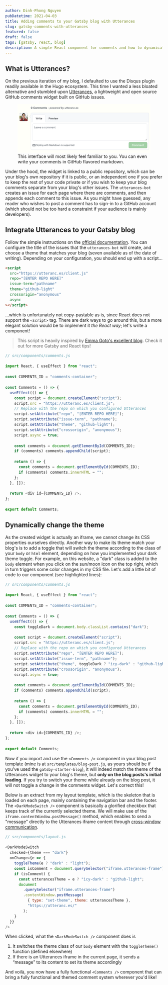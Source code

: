 ```yaml
---
author: Dinh-Phong Nguyen
pubDatetime: 2021-04-03
title: Adding comments to your Gatsby blog with Utterances
slug: gatsby-comments-with-utterances
featured: false
draft: false
tags: [gatsby, react, blog]
description: A simple React component for comments and how to dynamically change its theme
---
```


## What is Utterances?

On the previous iteration of my blog, I defaulted to use the Disqus plugin readily available in the Hugo ecosystem. This time I wanted a less bloated alternative and stumbled upon [Utterances](https://utteranc.es), a lightweight and open source GitHub comments widget built on GitHub issues.

<figure>
    <img src="/src/assets/images/utterances-preview.png"
         alt="A preview of the Utterances comment widget">
    <figcaption>This interface will most likely feel familiar to you. You can even write your comments in GitHub flavored markdown.</figcaption>
</figure>

Under the hood, the widget is linked to a public repository, which can be your blog's own repository if it is public, or an independent one if you prefer to keep the rest of your code private or if you wish to keep your blog comments separate from your blog's other issues. The `utterances-bot` creates an issue for each page where there are comments, and then appends each comment to this issue. As you might have guessed, any reader who wishes to post a comment has to sign-in to a GitHub account (which should not be too hard a constraint if your audience is mainly developers).

## Integrate Utterances to your Gatsby blog

Follow the simple instructions on the [official documentation](https://utteranc.es/). You can configure the title of the issues that the `utterances-bot` will create, and choose a theme that matches your blog (seven available as of the date of writing). Depending on your configuration, you should end up with a script...

```html
<script
  src="https://utteranc.es/client.js"
  repo="[ENTER REPO HERE]"
  issue-term="pathname"
  theme="github-light"
  crossorigin="anonymous"
  async
></script>
```

...which is unfortunately not copy-pastable as is, since React does not support the `<script>` tag. There are dark ways to go around this, but a more elegant solution would be to implement it _the React way_; let's write a component!

<blockquote class="prose-quoteless"> This script is heavily inspired by <a href="https://www.emgoto.com/gatsby-comments/" target="_blank" rel="noreferrer">Emma Goto's excellent blog</a>. Check it out for more Gatsby and React tips! </blockquote>

```js
// src/components/comments.js

import React, { useEffect } from "react";

const COMMENTS_ID = "comments-container";

const Comments = () => {
  useEffect(() => {
    const script = document.createElement("script");
    script.src = "https://utteranc.es/client.js";
    // Replace with the repo on which you configured Utterances
    script.setAttribute("repo", "[ENTER REPO HERE]");
    script.setAttribute("issue-term", "pathname");
    script.setAttribute("theme", "github-light");
    script.setAttribute("crossorigin", "anonymous");
    script.async = true;

    const comments = document.getElementById(COMMENTS_ID);
    if (comments) comments.appendChild(script);

    return () => {
      const comments = document.getElementById(COMMENTS_ID);
      if (comments) comments.innerHTML = "";
    };
  }, []);

  return <div id={COMMENTS_ID} />;
};

export default Comments;
```

## Dynamically change the theme

As the created widget is actually an iframe, we cannot change its CSS properties ourselves directly. Another way to make its theme match your blog's is to add a toggle that will switch the theme according to the class of your `body` or `html` element, depending on how you implemented your dark theme toggle. For example, on this website, a "dark" class is added to the `body` element when you click on the sun/moon icon on the top right, which in turn triggers some color changes in my CSS file. Let's add a little bit of code to our component (see highlighted lines):

```js
// src/components/comments.js

import React, { useEffect } from "react";

const COMMENTS_ID = "comments-container";

const Comments = () => {
  useEffect(() => {
    const toggleDark = document.body.classList.contains("dark");

    const script = document.createElement("script");
    script.src = "https://utteranc.es/client.js";
    // Replace with the repo on which you configured Utterances
    script.setAttribute("repo", "[ENTER REPO HERE]");
    script.setAttribute("issue-term", "pathname");
    script.setAttribute("theme", toggleDark ? "icy-dark" : "github-light");
    script.setAttribute("crossorigin", "anonymous");
    script.async = true;

    const comments = document.getElementById(COMMENTS_ID);
    if (comments) comments.appendChild(script);

    return () => {
      const comments = document.getElementById(COMMENTS_ID);
      if (comments) comments.innerHTML = "";
    };
  }, []);

  return <div id={COMMENTS_ID} />;
};

export default Comments;
```

Now if you import and use the `<Comments />` component in your blog post template (mine is at `src/templates/blog-post.js`, as yours should be if you've used the `gatsby-starter-blog`), it will indeed match the theme of the Utterances widget to your blog's theme, but **only on the blog posts's initial loading**. If you try to switch your theme while already on the blog post, it will not toggle a change in the comments widget. Let's correct this!

Below is an extract from my layout template, which is the skeleton that is loaded on each page, mainly containing the navigation bar and the footer. The `<DarkModeSwitch />` component is basically a glorified checkbox that keeps track of the currently selected theme. We will make use of the `iframe.contentWindow.postMessage()` method, which enables to send a "message" directly to the Utterances iframe content through [cross-window communication](https://javascript.info/cross-window-communication).

```js
// src/components/layout.js

<DarkModeSwitch
  checked={theme === "dark"}
  onChange={e => {
    toggleTheme(e ? "dark" : "light");
    const isComment = document.querySelector("iframe.utterances-frame");
    if (isComment) {
      const utterancesTheme = e ? "icy-dark" : "github-light";
      document
        .querySelector("iframe.utterances-frame")
        .contentWindow.postMessage(
          { type: "set-theme", theme: utterancesTheme },
          "https://utteranc.es/"
        );
    }
  }}
/>
```

When clicked, what the `<DarkModeSwitch />` component does is

1. It switches the theme class of our `body` element with the `toggleTheme()` function (defined elsewhere)
2. If there is an Utterances iframe in the current page, it sends a “message” to its content to set its theme accordingly

And voilà, you now have a fully functional `<Comments />` component that can bring a fully functional and themed comment system wherever you'd like!
